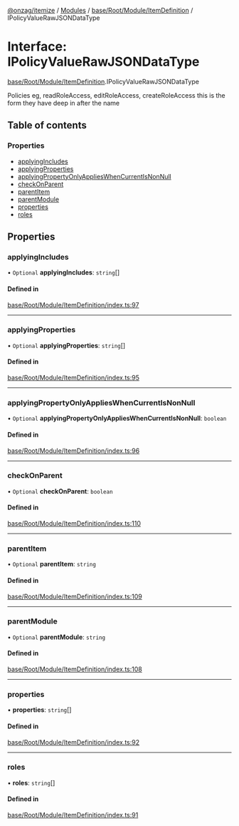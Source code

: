 [@onzag/itemize](../README.md) / [Modules](../modules.md) / [base/Root/Module/ItemDefinition](../modules/base_Root_Module_ItemDefinition.md) / IPolicyValueRawJSONDataType

# Interface: IPolicyValueRawJSONDataType

[base/Root/Module/ItemDefinition](../modules/base_Root_Module_ItemDefinition.md).IPolicyValueRawJSONDataType

Policies eg, readRoleAccess, editRoleAccess, createRoleAccess
this is the form they have deep in after the name

## Table of contents

### Properties

- [applyingIncludes](base_Root_Module_ItemDefinition.IPolicyValueRawJSONDataType.md#applyingincludes)
- [applyingProperties](base_Root_Module_ItemDefinition.IPolicyValueRawJSONDataType.md#applyingproperties)
- [applyingPropertyOnlyAppliesWhenCurrentIsNonNull](base_Root_Module_ItemDefinition.IPolicyValueRawJSONDataType.md#applyingpropertyonlyapplieswhencurrentisnonnull)
- [checkOnParent](base_Root_Module_ItemDefinition.IPolicyValueRawJSONDataType.md#checkonparent)
- [parentItem](base_Root_Module_ItemDefinition.IPolicyValueRawJSONDataType.md#parentitem)
- [parentModule](base_Root_Module_ItemDefinition.IPolicyValueRawJSONDataType.md#parentmodule)
- [properties](base_Root_Module_ItemDefinition.IPolicyValueRawJSONDataType.md#properties)
- [roles](base_Root_Module_ItemDefinition.IPolicyValueRawJSONDataType.md#roles)

## Properties

### applyingIncludes

• `Optional` **applyingIncludes**: `string`[]

#### Defined in

[base/Root/Module/ItemDefinition/index.ts:97](https://github.com/onzag/itemize/blob/a24376ed/base/Root/Module/ItemDefinition/index.ts#L97)

___

### applyingProperties

• `Optional` **applyingProperties**: `string`[]

#### Defined in

[base/Root/Module/ItemDefinition/index.ts:95](https://github.com/onzag/itemize/blob/a24376ed/base/Root/Module/ItemDefinition/index.ts#L95)

___

### applyingPropertyOnlyAppliesWhenCurrentIsNonNull

• `Optional` **applyingPropertyOnlyAppliesWhenCurrentIsNonNull**: `boolean`

#### Defined in

[base/Root/Module/ItemDefinition/index.ts:96](https://github.com/onzag/itemize/blob/a24376ed/base/Root/Module/ItemDefinition/index.ts#L96)

___

### checkOnParent

• `Optional` **checkOnParent**: `boolean`

#### Defined in

[base/Root/Module/ItemDefinition/index.ts:110](https://github.com/onzag/itemize/blob/a24376ed/base/Root/Module/ItemDefinition/index.ts#L110)

___

### parentItem

• `Optional` **parentItem**: `string`

#### Defined in

[base/Root/Module/ItemDefinition/index.ts:109](https://github.com/onzag/itemize/blob/a24376ed/base/Root/Module/ItemDefinition/index.ts#L109)

___

### parentModule

• `Optional` **parentModule**: `string`

#### Defined in

[base/Root/Module/ItemDefinition/index.ts:108](https://github.com/onzag/itemize/blob/a24376ed/base/Root/Module/ItemDefinition/index.ts#L108)

___

### properties

• **properties**: `string`[]

#### Defined in

[base/Root/Module/ItemDefinition/index.ts:92](https://github.com/onzag/itemize/blob/a24376ed/base/Root/Module/ItemDefinition/index.ts#L92)

___

### roles

• **roles**: `string`[]

#### Defined in

[base/Root/Module/ItemDefinition/index.ts:91](https://github.com/onzag/itemize/blob/a24376ed/base/Root/Module/ItemDefinition/index.ts#L91)
